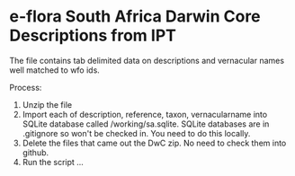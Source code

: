 # e-flora South Africa Darwin Core Descriptions from IPT

The file contains tab delimited data on descriptions and vernacular names well matched to wfo ids.

Process:

1. Unzip the file
2. Import each of description, reference, taxon, vernacularname into SQLite database called /working/sa.sqlite. SQLite databases are in .gitignore so won't be checked in. You need to do this locally.
3. Delete the files that came out the DwC zip. No need to check them into github.
4. Run the script ...